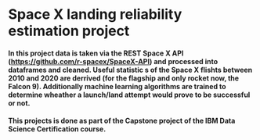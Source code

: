 # Space X landing reliability estimation project

#### In this project data is taken via the REST Space X API (https://github.com/r-spacex/SpaceX-API) and processed into dataframes and cleaned. Useful statistic s of the Space X flishts between 2010 and 2020 are derrived (for the flagship and only rocket now, the Falcon 9). Additionally machine learning algorithms are trained to determine wheather a launch/land attempt would prove to be successful or not.

#### This projects is done as part of the Capstone project of the IBM Data Science Certification course.
